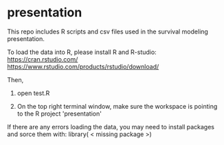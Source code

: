 # presentation
This repo includes R scripts and csv files used in the survival modeling presentation.

To load the data into R, please install R and R-studio:
https://cran.rstudio.com/
https://www.rstudio.com/products/rstudio/download/

Then, 

1) open test.R

2) On the top right terminal window, make sure the workspace is pointing to the R project 'presentation'

If there are any errors loading the data, you may need to install packages and sorce them with:
library( < missing package >)

